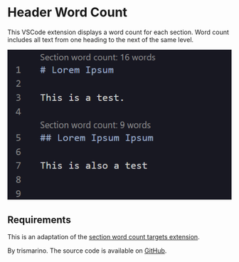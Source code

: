 # Header Word Count

This VSCode extension displays a word count for each section. Word count includes all text from one heading to the next of the same level.

![Example](https://raw.githubusercontent.com/trismarino/header-word-count/master/assets/example.png)

## Requirements

This is an adaptation of the [section word count targets extension](https://github.com/cjwit/section-word-count-targets).

By trismarino. The source code is available on [GitHub](https://github.com/trismarino/header-word-count).